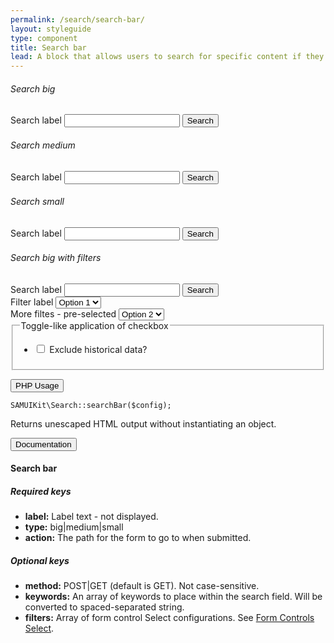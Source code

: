 ```yaml
---
permalink: /search/search-bar/
layout: styleguide
type: component
title: Search bar
lead: A block that allows users to search for specific content if they know what search terms to use or can’t find desired content in the main navigation
---
```


<div class="preview preview-search-bar">
<h6>Search big</h6>
  <form class="usa-search usa-search-big">
    <div role="search">
      <label class="usa-sr-only" for="search-field-big">Search label</label>
      <input id="search-field-big" type="search" name="search">
      <button type="submit">
        <span class="usa-search-submit-text">Search</span>
      </button>
    </div>
  </form>

<h6>Search medium</h6>
  <form class="usa-search">
    <div role="search">
      <label class="usa-sr-only" for="search-field">Search label</label>
      <input id="search-field" type="search" name="search">
      <button type="submit">
        <span class="usa-search-submit-text">Search</span>
      </button>
    </div>
  </form>

<h6>Search small</h6>
  <form class="usa-search usa-search-small">
    <div role="search">
      <label class="usa-sr-only" for="search-field-small">Search label</label>
      <input id="search-field-small" type="search" name="search">
      <button type="submit">
        <span class="usa-sr-only">Search</span>
      </button>
    </div>
  </form>
<h6>Search big with filters</h6>
  <div class="usa-grid">
    <form class="usa-search usa-search-big">
      <div role="search">
      <label class="usa-sr-only" for="search-field-big">Search label</label>
      <input id="search-field-big" type="search" name="search">
        <button type="submit">
          <span class="usa-search-submit-text">Search</span>
        </button>     
        <div class="usa-width-one-half" style="margin-right: 7px;">
          <div>
            <label for="filter_name">Filter label</label>
            <select id="filter_name" name="filter_name">
              <option value="f1opt1">Option 1</option>
              <option value="f1opt2">Option 2</option>
              <option value="f1opt3">Option 3</option>
            </select>
          </div>
        </div>
        <div class="usa-width-one-half" style="margin-right: 7px;">
          <div>
            <label for="filter_name_2">More filtes - pre-selected</label>
            <select id="filter_name_2" name="filter_name_2">
              <option value="f2opt1">Option 1</option>
              <option value="f2opt2" selected="selected">Option 2</option>
              <option value="f2opt3">Option 3</option>
            </select>
          </div>
        </div>
        <div class="usa-width-one-whole">
          <div>
            <fieldset class="usa-fieldset-inputs">
              <legend class="usa-sr-only">Toggle-like application of checkbox</legend>
              <ul class="usa-unstyled-list">
                <li>
                  <input id="f3opt1-filter_name_3" type="checkbox" name="filter_name_3[]" value="f3opt1">
                  <label for="f3opt1-filter_name_3">Exclude historical data?</label>
                </li>
              </ul>
            </fieldset>
          </div>
        </div>         
      </div>      
    </form>
  </div>
</div>

<div class="usa-accordion-bordered usa-accordion-docs">
  <button class="usa-button-unstyled usa-accordion-button"
      aria-expanded="false" aria-controls="collapsible-0">
    PHP Usage
  </button>
  <div id="collapsible-0" aria-hidden="true" class="usa-accordion-content">
  
  <pre><code>SAMUIKit\Search::searchBar($config);</code></pre>

  <p>Returns unescaped HTML output without instantiating an object.</p>
  </div>
</div>

<div class="usa-accordion-bordered usa-accordion-docs">
  <button class="usa-button-unstyled usa-accordion-button"
      aria-expanded="true" aria-controls="collapsible-0">
    Documentation
  </button>
  <div id="collapsible-0" aria-hidden="false" class="usa-accordion-content">
  <h4 class="usa-heading">Search bar</h4>

  <h5>Required keys</h5>
  <ul>
    <li><strong>label:</strong> Label text - not displayed.</li>
    <li><strong>type:</strong> big|medium|small</li>
    <li><strong>action:</strong> The path for the form to go to when submitted.</li>
  </ul>

  <h5>Optional keys</h5>
  <ul>
    <li><strong>method:</strong> POST|GET (default is GET). Not case-sensitive.</li>  
    <li><strong>keywords:</strong> An array of keywords to place within the search field. Will be converted to spaced-separated string.</li>
    <li><strong>filters:</strong> Array of form control Select configurations. See <a href="{{ site.baseurl }}/form-controls/select">Form Controls Select</a>.</li>
  </ul>
</div>
